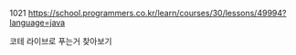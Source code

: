 1021
https://school.programmers.co.kr/learn/courses/30/lessons/49994?language=java

코테 라이브로 푸는거 찾아보기